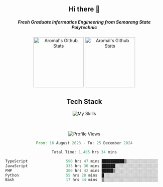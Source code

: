 <div align="center">
  <h2>Hi there 👋</h2>

  <h5>Fresh Graduate Informatics Engineering from Semarang State Polytechnic</h5>

  <img
    height="160"
    alt="Aromal's Github Stats"
    src="https://github-readme-stats.vercel.app/api?username=dafariski77&show_icons=true&theme=tokyonight&count_private=true"
  />
  <img
    alt="Aromal's Github Stats"
    height="160"
    src="https://github-readme-stats.vercel.app/api/top-langs/?username=dafariski77&layout=compact&theme=tokyonight"
  />

  <h2>Tech Stack</h2>
  
![My Skills](https://simpleskill.icons.workers.dev/svg?i=typescript,next.js,react,tailwindcss,shadcnui,reactquery,prisma,socketdotio,zod)

  <br /><br />
  <img src="https://komarev.com/ghpvc/?username=dafariski77&abbreviated=true" alt="Profile Views">
    
  <!--START_SECTION:waka-->

```rust
From: 16 August 2023 - To: 25 December 2024

Total Time: 1,405 hrs 34 mins

TypeScript                 590 hrs 47 mins ██████████▒░░░░░░░░░░░░░░   41.58 %
JavaScript                 333 hrs 30 mins ██████░░░░░░░░░░░░░░░░░░░   23.47 %
PHP                        300 hrs 42 mins █████▒░░░░░░░░░░░░░░░░░░░   21.16 %
Python                     55 hrs 28 mins  █░░░░░░░░░░░░░░░░░░░░░░░░   03.90 %
Bash                       17 hrs 44 mins  ▒░░░░░░░░░░░░░░░░░░░░░░░░   01.25 %
```

<!--END_SECTION:waka-->
</div>
